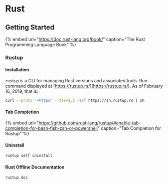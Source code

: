 # Rust

## Getting Started

{% embed url="https://doc.rust-lang.org/book/" caption="The Rust Programming Language Book" %}

### Rustup

#### Installation

`rustup` is a CLI for managing Rust versions and associated tools. Run command displayed at [https://rustup.rs/](https://rustup.rs/). As of February 16, 2019, that is:

```bash
curl --proto '=https' --tlsv1.2 -sSf https://sh.rustup.rs | sh
```

#### Tab Completion

{% embed url="https://github.com/rust-lang/rustup\#enable-tab-completion-for-bash-fish-zsh-or-powershell" caption="Tab Completion for Rustup" %}

#### Uninstall

```bash
rustup self uninstall
```

#### Rust Offline Documentation

```bash
rustup doc
```

